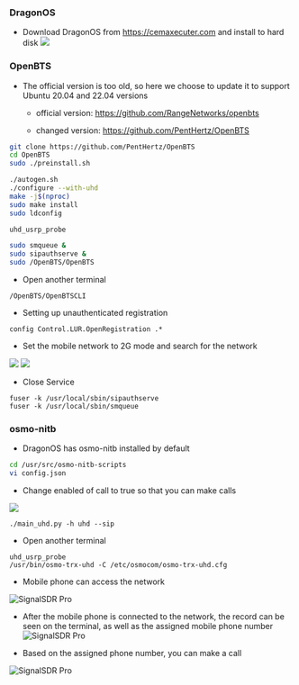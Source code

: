 ### DragonOS
- Download DragonOS from https://cemaxecuter.com and install to hard disk
![](https://github.com/signalens/signalsdrpro_docs/blob/main/img/gsm/gsm_dragonos.jpeg)

### OpenBTS
- The official version is too old, so here we choose to update it to support Ubuntu 20.04 and 22.04 versions

  - official version: https://github.com/RangeNetworks/openbts

  - changed version: https://github.com/PentHertz/OpenBTS

```bash
git clone https://github.com/PentHertz/OpenBTS
cd OpenBTS
sudo ./preinstall.sh

./autogen.sh
./configure --with-uhd
make -j$(nproc)
sudo make install
sudo ldconfig

uhd_usrp_probe 

sudo smqueue &
sudo sipauthserve &
sudo /OpenBTS/OpenBTS
```

- Open another terminal
```
/OpenBTS/OpenBTSCLI
```

- Setting up unauthenticated registration
```
config Control.LUR.OpenRegistration .*
```

- Set the mobile network to 2G mode and search for the network

![](https://github.com/signalens/signalsdrpro_docs/blob/main/img/gsm/gsm_phone1.jpeg)
![](https://github.com/signalens/signalsdrpro_docs/blob/main/img/gsm/gsm_phone2.jpeg)

- Close Service
```
fuser -k /usr/local/sbin/sipauthserve
fuser -k /usr/local/sbin/smqueue
```
### osmo-nitb
- DragonOS has osmo-nitb installed by default
```bash
cd /usr/src/osmo-nitb-scripts
vi config.json
```
- Change enabled of call to true so that you can make calls

![](https://github.com/signalens/signalsdrpro_docs/blob/main/img/gsm/gsm_config.jpeg)

```
./main_uhd.py -h uhd --sip
```

- Open another terminal
```
uhd_usrp_probe
/usr/bin/osmo-trx-uhd -C /etc/osmocom/osmo-trx-uhd.cfg
```

- Mobile phone can access the network

![SignalSDR Pro](https://github.com/signalens/signalsdrpro_docs/blob/main/img/gsm/gsm_phone3.jpeg)

- After the mobile phone is connected to the network, the record can be seen on the terminal, as well as the assigned mobile phone number
![SignalSDR Pro](https://github.com/signalens/signalsdrpro_docs/blob/main/img/gsm/gsm_state.jpeg)

- Based on the assigned phone number, you can make a call

![SignalSDR Pro](https://github.com/signalens/signalsdrpro_docs/blob/main/img/gsm/gsm_phone4.jpeg)
